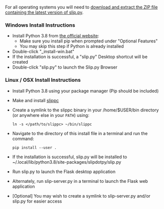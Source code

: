 For all operating systems you will need to [download and extract the ZIP file containing the latest version of slip.py](https://github.com/pcrain/slip.py/archive/master.zip).

### Windows Install Instructions
  - Install Python 3.8 from [the official website](https://www.python.org/ftp/python/3.8.6/python-3.8.6-amd64.exe):
    - Make sure you install pip when prompted under "Optional Features"
    - You may skip this step if Python is already installed
  - Double-click "\_install-win.bat"
  - If the installation is successful, a "slip.py" Desktop shortcut will be created
  - Double-click "slip.py" to launch the Slip.py Browser

### Linux / OSX Install Instructions
  - Install Python 3.8 using your package manager (Pip should be included)
  - Make and install [slippc](https://github.com/pcrain/slippc)
  - Create a symlink to the slippc binary in your /home/$USER/bin directory (or anywhere else in your `PATH`) using:

    `ln -s </path/to/slippc> ~/bin/slippc`

  - Navigate to the directory of this install file in a terminal and run the command:

    `pip install --user .`

  - If the installation is successful, slip.py will be installed to ~/.local/lib/python3.8/site-packages/slipdotpy/slip.py
  - Run slip.py to launch the Flask desktop application
  - Alternately, run slip-server.py in a terminal to launch the Flask web application
  - [Optional] You may wish to create a symlink to slip-server.py and/or slip.py for easier access
